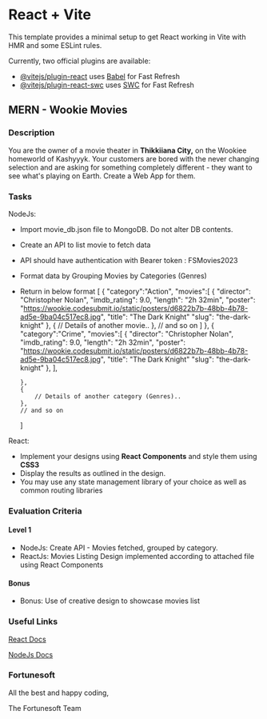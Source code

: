 # React + Vite

This template provides a minimal setup to get React working in Vite with HMR and some ESLint rules.

Currently, two official plugins are available:

- [@vitejs/plugin-react](https://github.com/vitejs/vite-plugin-react/blob/main/packages/plugin-react/README.md) uses [Babel](https://babeljs.io/) for Fast Refresh
- [@vitejs/plugin-react-swc](https://github.com/vitejs/vite-plugin-react-swc) uses [SWC](https://swc.rs/) for Fast Refresh

## MERN - Wookie Movies

### Description

You are the owner of a movie theater in **Thikkiiana City,** on the Wookiee homeworld of Kashyyyk. Your customers are bored with the never changing selection and are asking for something completely different - they want to see what's playing on Earth. Create a Web App for them.

### Tasks

NodeJs:
- 	Import movie_db.json file to MongoDB. Do not alter DB contents. 
-   Create an API to list movie to fetch data
-   API should have authentication with Bearer token : FSMovies2023
-   Format data by Grouping Movies by Categories (Genres)
-   Return in below format
	[
		{
			"category":"Action",
			"movies":[
				{
				   "director": "Christopher Nolan",
		           "imdb_rating": 9.0,
		           "length": "2h 32min",
		           "poster": "https://wookie.codesubmit.io/static/posters/d6822b7b-48bb-4b78-ad5e-9ba04c517ec8.jpg",
		           "title": "The Dark Knight"
		           "slug": "the-dark-knight"
				},
				{
					// Details of another movie.. 
				},
				// and so on
			]
		},
		{
			"category":"Crime",
			"movies":[
				{
				   "director": "Christopher Nolan",
		           "imdb_rating": 9.0,
		           "length": "2h 32min",
		           "poster": "https://wookie.codesubmit.io/static/posters/d6822b7b-48bb-4b78-ad5e-9ba04c517ec8.jpg",
		           "title": "The Dark Knight"
		           "slug": "the-dark-knight"
				},
			],
			
		},
		{
			// Details of another category (Genres).. 
		},
		// and so on
	]

React:
-   Implement your designs using  **React Components** and style them using **CSS3**
-   Display the results as outlined in the design.
-   You may use any state management library of your choice as well as common routing libraries

### Evaluation Criteria

#### Level 1
-   NodeJs: Create API - Movies fetched, grouped by category.
-   ReactJs: Movies Listing Design implemented according to attached file using React Components

#### Bonus
-   Bonus: Use of creative design to showcase movies list

### Useful Links

[React Docs](https://reactjs.org/docs/context.html)

[NodeJs Docs](https://nodejs.org/en/docs/)

### Fortunesoft

All the best and happy coding,

The Fortunesoft Team
